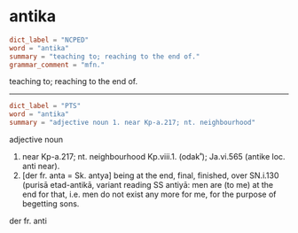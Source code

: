 # antika

``` toml
dict_label = "NCPED"
word = "antika"
summary = "teaching to; reaching to the end of."
grammar_comment = "mfn."
```

teaching to; reaching to the end of.

--------------------

``` toml
dict_label = "PTS"
word = "antika"
summary = "adjective noun 1. near Kp-a.217; nt. neighbourhood"
```

adjective noun

1. near Kp\-a.217; nt. neighbourhood Kp.viii.1. (odak˚); Ja.vi.565 (antike loc. anti near).
2. [der fr. anta = Sk. antya] being at the end, final, finished, over SN.i.130 (purisā etad\-antikā, variant reading SS antiyā: men are (to me) at the end for that, i.e. men do not exist any more for me, for the purpose of begetting sons.

der fr. anti


